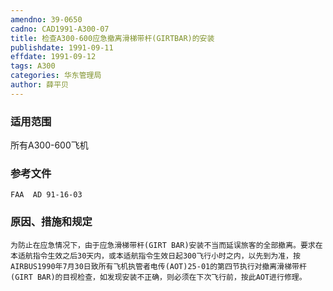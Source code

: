 ```yaml
---
amendno: 39-0650  
cadno: CAD1991-A300-07  
title: 检查A300-600应急撤离滑梯带杆(GIRTBAR)的安装  
publishdate: 1991-09-11  
effdate: 1991-09-12  
tags: A300  
categories: 华东管理局  
author: 薛平贝  
---
```

  
### 适用范围  
所有A300-600飞机  
  
<!--more-->  
### 参考文件  
    FAA  AD 91-16-03  
  
### 原因、措施和规定  
    为防止在应急情况下，由于应急滑梯带杆(GIRT BAR)安装不当而延误旅客的全部撤离。要求在本适航指令生效之后30天内，或本适航指令生效日起300飞行小时之内，以先到为准，按AIRBUS1990年7月30日致所有飞机执管者电传(AOT)25-01的第四节执行对撤离滑梯带杆(GIRT BAR)的目视检查，如发现安装不正确，则必须在下次飞行前，按此AOT进行修理。  
